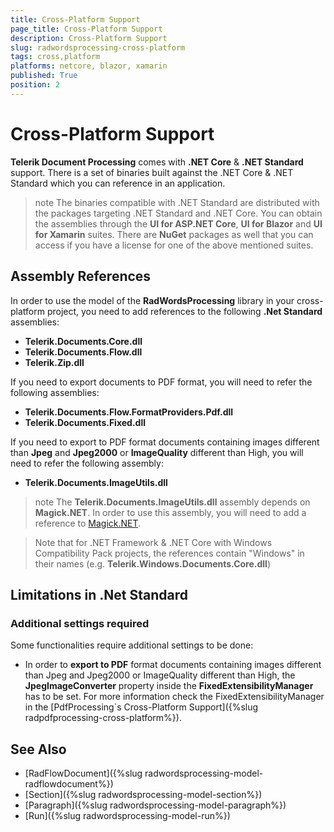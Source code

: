 ```yaml
---
title: Cross-Platform Support
page_title: Cross-Platform Support
description: Cross-Platform Support
slug: radwordsprocessing-cross-platform
tags: cross,platform
platforms: netcore, blazor, xamarin
published: True
position: 2
---
```


# Cross-Platform Support

**Telerik Document Processing** comes with **.NET Core** & **.NET Standard** support. There is a set of binaries built against the .NET Core & .NET Standard which you can reference in an application.

>note The binaries compatible with .NET Standard are distributed with the packages targeting .NET Standard and .NET Core. You can obtain the assemblies through the **UI for ASP.NET Core**, **UI for Blazor** and **UI for Xamarin** suites. There are **NuGet** packages as well that you can access if you have a license for one of the above mentioned suites.

## Assembly References

In order to use the model of the **RadWordsProcessing** library in your cross-platform project, you need to add references to the following **.Net Standard** assemblies:

* **Telerik.Documents.Core.dll**
* **Telerik.Documents.Flow.dll**
* **Telerik.Zip.dll**

If you need to export documents to PDF format, you will need to refer the following assemblies:
* **Telerik.Documents.Flow.FormatProviders.Pdf.dll**
* **Telerik.Documents.Fixed.dll**

If you need to export to PDF format documents containing images different than **Jpeg** and **Jpeg2000** or **ImageQuality** different than High, you will need to refer the following assembly:
* **Telerik.Documents.ImageUtils.dll**

>note The **Telerik.Documents.ImageUtils.dll** assembly depends on **Magick.NET**. In order to use this assembly, you will need to add a reference to [Magick.NET](https://github.com/dlemstra/Magick.NET).

> Note that for .NET Framework & .NET Core with Windows Compatibility Pack projects, the references contain "Windows" in their names (e.g. **Telerik.Windows.Documents.Core.dll**)
 
## Limitations in .Net Standard

### Additional settings required

Some functionalities require additional settings to be done:
* In order to **export to PDF** format documents containing images different than Jpeg and Jpeg2000 or ImageQuality different than High, the **JpegImageConverter** property inside the **FixedExtensibilityManager** has to be set. For more information check the FixedExtensibilityManager in the [PdfProcessing`s Cross-Platform Support]({%slug radpdfprocessing-cross-platform%}).

## See Also

 * [RadFlowDocument]({%slug radwordsprocessing-model-radflowdocument%})
 * [Section]({%slug radwordsprocessing-model-section%})
 * [Paragraph]({%slug radwordsprocessing-model-paragraph%})
 * [Run]({%slug radwordsprocessing-model-run%})
